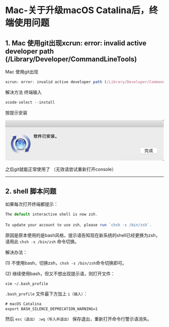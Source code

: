 # Mac-关于升级macOS Catalina后，终端使用问题

## 1. Mac 使用git出现xcrun: error: invalid active developer path (/Library/Developer/CommandLineTools)

Mac 使用git出现
```js
xcrun: error: invalid active developer path (/Library/Developer/CommandLineTools), missing xcrun at: /Library/Developer/CommandLineTools/usr/bin/xcrun
```

解决方法
终端输入
```js
xcode-select --install
```

按提示安装

![xcrun.png](../images/xcrun.png)

之后git就能正常使用了
（无效请尝试重新打开console）

------------

## 2. shell 脚本问题
如果每次打开终端都提示：
```js
The default interactive shell is now zsh.

To update your account to use zsh, please run `chsh -s /bin/zsh`.

```

原因是原本使用的是bash风格，提示语告知现在新系统的shell已经更换为zsh，请用此 `chsh -s /bin/zsh` 命令切换。

解决办法：

(1) 不使用bash，切换zsh，`chsh -s /bin/zsh`命令切换即可。

(2) 继续使用bash，但又不想出现提示语，则打开文件：

```
vim ~/.bash_profile
```

`.bash_profile` 文件最下方加上 `i（插入）`：
```
# macOS Catalina
export BASH_SILENCE_DEPRECATION_WARNING=1
```
然后 `esc（退出）`  `:wq（写入并退出）` 保存退出，重新打开命令行警示语消失。
